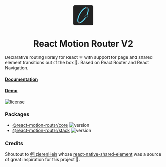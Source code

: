 <p align="center">
    <img src="logo.png" />
</p>

<h1 align="center">
    React Motion Router V2
</h1>

Declarative routing library for React ⚛ with support for page and shared element transitions out of the box 🚀. Based on React Router and React Navigation.

#### [Documentation](https://router.nxtetechnologies.com)
#### [Demo](https://absurdprofit.github.io/react-motion-router/)


[![license](https://img.shields.io/npm/l/react-motion-router)](https://github.com/nxtexe/react-motion-router/blob/main/LICENSE)

### Packages
- [@react-motion-router/core](https://npmjs.com/package/@react-motion-router/core) ![version](https://img.shields.io/npm/v/@react-motion-router/core)
- [@react-motion-router/stack](https://npmjs.com/package/@react-motion-router/stack) ![version](https://img.shields.io/npm/v/@react-motion-router/stack)

### Credits

Shoutout to [@IzjerenHein](https://github.com/IjzerenHein) whose [react-native-shared-element](https://github.com/IjzerenHein/react-native-shared-element) was a source of great inspiration for this project 🙏.